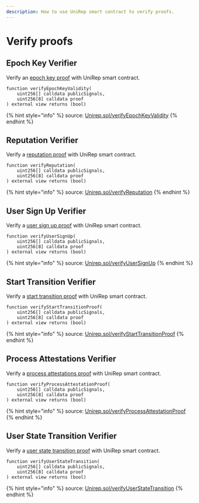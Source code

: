 ```yaml
---
description: How to use UniRep smart contract to verify proofs.
---
```


# Verify proofs

## Epoch Key Verifier

Verify an [epoch key proof](../../circuits/epoch-key-proof.md) with UniRep smart contract.

```solidity
function verifyEpochKeyValidity(
    uint256[] calldata publicSignals,
    uint256[8] calldata proof
) external view returns (bool)
```

{% hint style="info" %}
source: [Unirep.sol/verifyEpochKeyValidity](https://github.com/Unirep/Unirep/blob/0067a483e1766645bc9bbf881a3ccdb0b32b8a63/packages/contracts/contracts/Unirep.sol#L630)
{% endhint %}

## Reputation Verifier

Verify a [reputation proof](../../circuits/reputation-proof.md) with UniRep smart contract.

```solidity
function verifyReputation(
    uint256[] calldata publicSignals,
    uint256[8] calldata proof
) external view returns (bool)
```

{% hint style="info" %}
source: [Unirep.sol/verifyReputation](https://github.com/Unirep/Unirep/blob/0067a483e1766645bc9bbf881a3ccdb0b32b8a63/packages/contracts/contracts/Unirep.sol#L746)
{% endhint %}

## User Sign Up Verifier

Verify a [user sign up proof](../../circuits/user-sign-up-proof.md) with UniRep smart contract.

```solidity
function verifyUserSignUp(
    uint256[] calldata publicSignals,
    uint256[8] calldata proof
) external view returns (bool)
```

{% hint style="info" %}
source: [Unirep.sol/verifyUserSignUp](https://github.com/Unirep/Unirep/blob/0067a483e1766645bc9bbf881a3ccdb0b32b8a63/packages/contracts/contracts/Unirep.sol#L775)
{% endhint %}

## Start Transition Verifier

Verify a [start transition proof](../../circuits/user-state-transition-proof.md#1.-start-transition-proof) with UniRep smart contract.

```solidity
function verifyStartTransitionProof(
    uint256[] calldata publicSignals,
    uint256[8] calldata proof
) external view returns (bool)
```

{% hint style="info" %}
source: [Unirep.sol/verifyStartTransitionProof](https://github.com/Unirep/Unirep/blob/0067a483e1766645bc9bbf881a3ccdb0b32b8a63/packages/contracts/contracts/Unirep.sol#L657)
{% endhint %}

## Process Attestations Verifier

Verify a [process attestations proof](../../circuits/user-state-transition-proof.md#2.-process-attestations-proof) with UniRep smart contract.

```solidity
function verifyProcessAttestationProof(
    uint256[] calldata publicSignals,
    uint256[8] calldata proof
) external view returns (bool)
```

{% hint style="info" %}
source: [Unirep.sol/verifyProcessAttestationProof](https://github.com/Unirep/Unirep/blob/0067a483e1766645bc9bbf881a3ccdb0b32b8a63/packages/contracts/contracts/Unirep.sol#L684)
{% endhint %}

## User State Transition Verifier

Verify a [user state transition proof](../../circuits/user-state-transition-proof.md#3.-user-state-transition-proof) with UniRep smart contract.

```solidity
function verifyUserStateTransition(
    uint256[] calldata publicSignals,
    uint256[8] calldata proof
) external view returns (bool)
```

{% hint style="info" %}
source: [Unirep.sol/verifyUserStateTransition](https://github.com/Unirep/Unirep/blob/0067a483e1766645bc9bbf881a3ccdb0b32b8a63/packages/contracts/contracts/Unirep.sol#L716)
{% endhint %}
